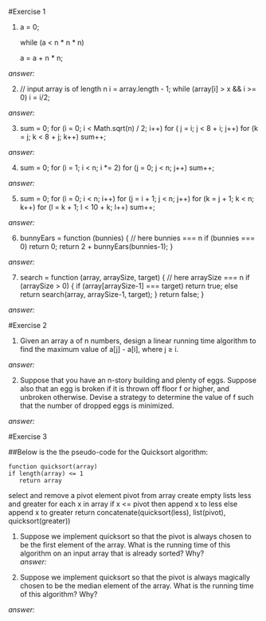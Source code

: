 #Exercise 1

1.   
    a = 0;  

    while (a < n * n * n)  

    a = a + n * n;   
     

_answer:_  

2.  
    // input array is of length n i = array.length - 1;
    while (array[i] > x && i >= 0)
    i = i/2;  

_answer:_  

3.  
    sum = 0;
    for (i = 0; i < Math.sqrt(n) / 2; i++)
    for ( j = i; j < 8 + i; j++)
    for (k = j; k < 8 + j; k++)
    sum++;  

_answer:_  

4.  
    sum = 0;
    for (i = 1; i < n; i *= 2)
    for (j = 0; j < n; j++)
    sum++;  

_answer:_  

5.  
    sum = 0;
    for (i = 0; i < n; i++)
       for (j = i + 1; j < n; j++)
         for (k = j + 1; k < n; k++)
           for (l = k + 1; l < 10 + k; l++)
             sum++;  

_answer:_ 

6.  
    bunnyEars = function (bunnies) { // here bunnies === n if (bunnies === 0) return 0;
    return 2 + bunnyEars(bunnies-1);
    }  


_answer:_  

7.  
    search = function (array, arraySize, target) { // here arraySize === n if (arraySize > 0) {
         if (array[arraySize-1] === target) return true;
         else return search(array, arraySize-1, target);
       }
      return false;
     }  

_answer:_   

#Exercise 2  


1. Given an array a of n numbers, design a linear running time algorithm to find the maximum value of a[j] - a[i], where j ≥ i.  

_answer:_  

2. Suppose that you have an n-story building and plenty of eggs. Suppose also that an egg is broken if it is thrown off floor f or higher, and unbroken otherwise. Devise a strategy to determine the value of f such that the number of dropped eggs is minimized.  

_answer:_  

#Exercise 3

##Below is the the pseudo-code for the Quicksort algorithm:

    function quicksort(array)
    if length(array) <= 1
       return array
   select and remove a pivot element pivot from array
   create empty lists less and greater
   for each x in array
       if x <= pivot then append x to less
       else append x to greater
   return concatenate(quicksort(less), list(pivot), quicksort(greater))    

   1. Suppose we implement quicksort so that the pivot is always chosen to be the first element of the array. What is the running time of this algorithm on an input array that is already sorted? Why?  
   _answer:_  

   2. Suppose we implement quicksort so that the pivot is always magically chosen to be the median element of the array. What is the running time of this algorithm? Why?  

   _answer:_  





